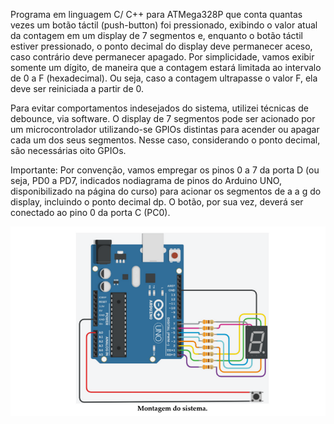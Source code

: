 
Programa em linguagem C/ C++ para ATMega328P que conta quantas vezes um botão táctil (push-button) foi pressionado, exibindo o valor atual da contagem em um display de 7 segmentos e, enquanto o botão táctil estiver pressionado, o ponto decimal do display deve permanecer aceso, caso contrário deve permanecer apagado. Por simplicidade, vamos exibir somente um dígito, de maneira que a contagem estará limitada ao intervalo de 0 a F (hexadecimal). Ou seja, caso a contagem ultrapasse o valor F, ela deve ser reiniciada a partir de 0.

Para evitar comportamentos indesejados do sistema, utilizei técnicas de debounce, via software. O display de 7 segmentos pode ser acionado por um microcontrolador utilizando-se GPIOs distintas para acender ou apagar cada um dos seus segmentos. Nesse caso, considerando o ponto decimal, são necessárias oito GPIOs.

Importante: Por convenção, vamos empregar os pinos 0 a 7 da porta D (ou seja, PD0 a PD7, indicados nodiagrama de pinos do Arduino UNO, disponibilizado na página do curso) para acionar os segmentos de a a g do display, incluindo o ponto decimal dp. O botão, por sua vez, deverá ser conectado ao pino 0 da porta C (PC0).

![alt text](https://github.com/AlefeTiago/push-button/blob/main/Montagem.PNG)
